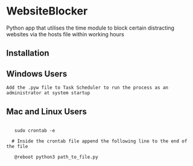 # WebsiteBlocker
 Python app that utilises the time module to block certain distracting websites via the hosts file within working hours

## Installation
 Windows Users
 --------------
  ```Add the .pyw file to Task Scheduler to run the process as an administrator at system startup```
 
 Mac and Linux Users 
 -------------
  ```Add the file path to the Cron table as :
     
     sudo crontab -e
    
    # Inside the crontab file append the following line to the end of the file
     
     @reboot python3 path_to_file.py
  
  
  ```
     
  
  
  
  
     

 
 
